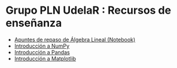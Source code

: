 # Grupo PLN UdelaR : Recursos de enseñanza

- [Apuntes de repaso de Álgebra Lineal (Notebook)](https://github.com/pln-fing-udelar/curso_aa/blob/master/material_adicional/A%20-%20Algebra%20Lineal.ipynb)
- [Introducción a NumPy](https://github.com/pln-fing-udelar/curso_aa/blob/master/material_adicional/Intro_NumPy.ipynb)
- [Introducción a Pandas](https://github.com/pln-fing-udelar/curso_aa/blob/master/material_adicional/Intro_Pandas.ipynb)
- [Introducción a Matplotlib](https://github.com/pln-fing-udelar/curso_aa/blob/master/material_adicional/Intro_Matplotlib.ipynb)
